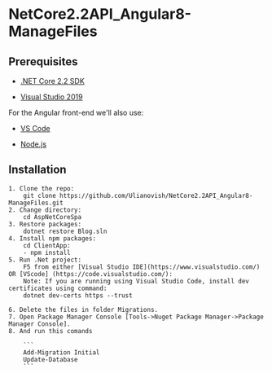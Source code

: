 # NetCore2.2API_Angular8-ManageFiles

## Prerequisites

* [.NET Core 2.2 SDK](https://dotnet.microsoft.com/download)

* [Visual Studio 2019](https://visualstudio.microsoft.com/vs/)

For the Angular front-end we'll also use:

* [VS Code](https://code.visualstudio.com/)

* [Node.js](https://nodejs.org/en/)

## Installation

```
1. Clone the repo:
    git clone https://github.com/Ulianovish/NetCore2.2API_Angular8-ManageFiles.git
2. Change directory:
    cd AspNetCoreSpa
3. Restore packages:
    dotnet restore Blog.sln
4. Install npm packages:
    cd ClientApp:
    - npm install
5. Run .Net project:
    F5 from either [Visual Studio IDE](https://www.visualstudio.com/) OR [VScode] (https://code.visualstudio.com/):
    Note: If you are running using Visual Studio Code, install dev certificates using command:
    dotnet dev-certs https --trust

6. Delete the files in folder Migrations.
7. Open Package Manager Console [Tools->Nuget Package Manager->Package Manager Console].
8. And run this comands

    ```
    Add-Migration Initial
    Update-Database
    ```
